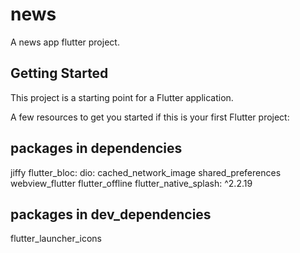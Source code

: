 # news

A news app flutter project.

## Getting Started

This project is a starting point for a Flutter application.

A few resources to get you started if this is your first Flutter project:

## packages in dependencies
  jiffy
  flutter_bloc: 
  dio: 
  cached_network_image
  shared_preferences
  webview_flutter
  flutter_offline
  flutter_native_splash: ^2.2.19

## packages in dev_dependencies
  flutter_launcher_icons



  

